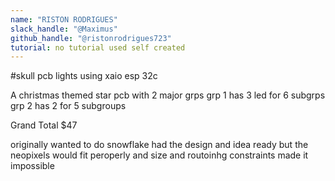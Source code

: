 ```yaml
---
name: "RISTON RODRIGUES"
slack_handle: "@Maximus"
github_handle: "@ristonrodrigues723"
tutorial: no tutorial used self created
---
```


#skull pcb lights using xaio esp 32c

<!-- Describe your board in 2-3 sentences. What are you making? What will it do? -->
A christmas themed star pcb with 2 major grps grp 1 has 3 led for 6 subgrps grp 2 has 2 for 5 subgroups
<!-- How much is it going to cost? -->
Grand Total
$47

<!-- Tell us a little bit about your design process. What were some challenges? What helped? ***Totally optional*** -->
originally wanted to do snowflake had the design and idea ready but the neopixels would fit peroperly and size and routoinhg constraints made it impossible
